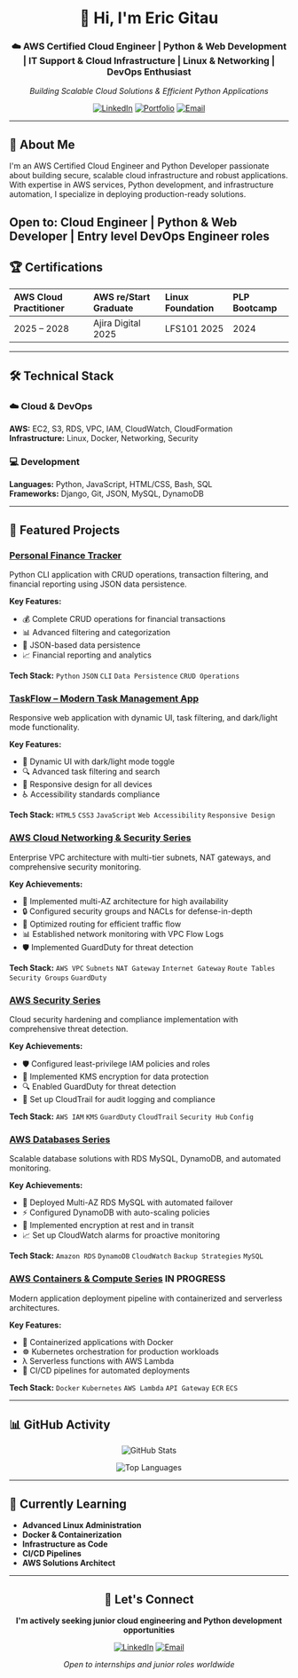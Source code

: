 <div align="center">

# 👋 Hi, I'm Eric Gitau

### ☁️ AWS Certified Cloud Engineer | Python & Web Development | IT Support & Cloud Infrastructure | Linux & Networking | DevOps Enthusiast

*Building Scalable Cloud Solutions & Efficient Python Applications* 

[![LinkedIn](https://img.shields.io/badge/Connect-0077B5?style=for-the-badge&logo=linkedin&logoColor=white)](https://www.linkedin.com/in/eric-gitau-234706240)
[![Portfolio](https://img.shields.io/badge/Portfolio-FF5722?style=for-the-badge&logo=todoist&logoColor=white)](https://learn.nextwork.org/inspired_purple_vibrant_plum/portfolio)
[![Email](https://img.shields.io/badge/Contact-D14836?style=for-the-badge&logo=gmail&logoColor=white)](mailto:gitaueric09@gmail.com)

</div>

---

## 🚀 About Me

I'm an AWS Certified Cloud Engineer and Python Developer passionate about building secure, scalable cloud infrastructure and robust applications. With expertise in AWS services, Python development, and infrastructure automation, I specialize in deploying production-ready solutions.

**Open to:** Cloud Engineer | Python & Web Developer | Entry level DevOps Engineer roles
---

## 🏆 Certifications

<div align="center">

| **AWS Cloud Practitioner** | **AWS re/Start Graduate** | **Linux Foundation** | **PLP Bootcamp** |
|:---------------------------|:--------------------------|:---------------------|:-----------------|
| 2025 – 2028 | Ajira Digital 2025 | LFS101 2025 | 2024 |

</div>

---

## 🛠️ Technical Stack

### ☁️ Cloud & DevOps
**AWS:** EC2, S3, RDS, VPC, IAM, CloudWatch, CloudFormation  
**Infrastructure:** Linux, Docker, Networking, Security

### 💻 Development
**Languages:** Python, JavaScript, HTML/CSS, Bash, SQL  
**Frameworks:** Django, Git, JSON, MySQL, DynamoDB

---

## 🌟 Featured Projects

### [Personal Finance Tracker](https://github.com/ericgitau-tech/Personal-Finance-Tracker.git)
Python CLI application with CRUD operations, transaction filtering, and financial reporting using JSON data persistence.

**Key Features:**
- 💰 Complete CRUD operations for financial transactions
- 📊 Advanced filtering and categorization
- 💾 JSON-based data persistence
- 📈 Financial reporting and analytics

**Tech Stack:** `Python` `JSON` `CLI` `Data Persistence` `CRUD Operations`

### [TaskFlow – Modern Task Management App](https://github.com/ericgitau-tech/Taskflow.git)
Responsive web application with dynamic UI, task filtering, and dark/light mode functionality.

**Key Features:**
- 🎨 Dynamic UI with dark/light mode toggle
- 🔍 Advanced task filtering and search
- 📱 Responsive design for all devices
- ♿ Accessibility standards compliance

**Tech Stack:** `HTML5` `CSS3` `JavaScript` `Web Accessibility` `Responsive Design`

### [AWS Cloud Networking & Security Series](https://github.com/ericgitau-tech/AWS_Networking_Series)
Enterprise VPC architecture with multi-tier subnets, NAT gateways, and comprehensive security monitoring.

**Key Achievements:**
- 🎯 Implemented multi-AZ architecture for high availability
- 🔒 Configured security groups and NACLs for defense-in-depth
- 🚀 Optimized routing for efficient traffic flow
- 📊 Established network monitoring with VPC Flow Logs
- 🛡️ Implemented GuardDuty for threat detection

**Tech Stack:** `AWS VPC` `Subnets` `NAT Gateway` `Internet Gateway` `Route Tables` `Security Groups` `GuardDuty`

### [AWS Security Series](https://github.com/ericgitau-tech/AWS-Security-Series)
Cloud security hardening and compliance implementation with comprehensive threat detection.

**Key Achievements:**
- 🛡️ Configured least-privilege IAM policies and roles
- 🔑 Implemented KMS encryption for data protection
- 🔍 Enabled GuardDuty for threat detection
- 📝 Set up CloudTrail for audit logging and compliance

**Tech Stack:** `AWS IAM` `KMS` `GuardDuty` `CloudTrail` `Security Hub` `Config`

### [AWS Databases Series](https://github.com/ericgitau-tech/Aws-databases-series)
Scalable database solutions with RDS MySQL, DynamoDB, and automated monitoring.

**Key Achievements:**
- 💾 Deployed Multi-AZ RDS MySQL with automated failover
- ⚡ Configured DynamoDB with auto-scaling policies
- 🔐 Implemented encryption at rest and in transit
- 📈 Set up CloudWatch alarms for proactive monitoring

**Tech Stack:** `Amazon RDS` `DynamoDB` `CloudWatch` `Backup Strategies` `MySQL`

### [AWS Containers & Compute Series]()  IN PROGRESS
Modern application deployment pipeline with containerized and serverless architectures.

**Key Features:**
- 🐳 Containerized applications with Docker
- ☸️ Kubernetes orchestration for production workloads
- λ Serverless functions with AWS Lambda
- 🔄 CI/CD pipelines for automated deployments

**Tech Stack:** `Docker` `Kubernetes` `AWS Lambda` `API Gateway` `ECR` `ECS`

---

## 📊 GitHub Activity

<div align="center">

![GitHub Stats](https://github-readme-stats.vercel.app/api?username=ericgitau-tech&show_icons=true&theme=tokyonight&hide_border=true)

![Top Languages](https://github-readme-stats.vercel.app/api/top-langs/?username=ericgitau-tech&layout=compact&theme=tokyonight&hide_border=true)

</div>

---

## 🎯 Currently Learning

- **Advanced Linux Administration**
- **Docker & Containerization** 
- **Infrastructure as Code**
- **CI/CD Pipelines**
- **AWS Solutions Architect**

---

<div align="center">

## 🤝 Let's Connect

**I'm actively seeking junior cloud engineering and Python development opportunities**

[![LinkedIn](https://img.shields.io/badge/LinkedIn-Connect-0077B5?style=for-the-badge&logo=linkedin&logoColor=white)](https://www.linkedin.com/in/eric-gitau-234706240)
[![Email](https://img.shields.io/badge/Email-Contact-D14836?style=for-the-badge&logo=gmail&logoColor=white)](mailto:gitaueric09@gmail.com)

*Open to internships and junior roles worldwide*

</div>
